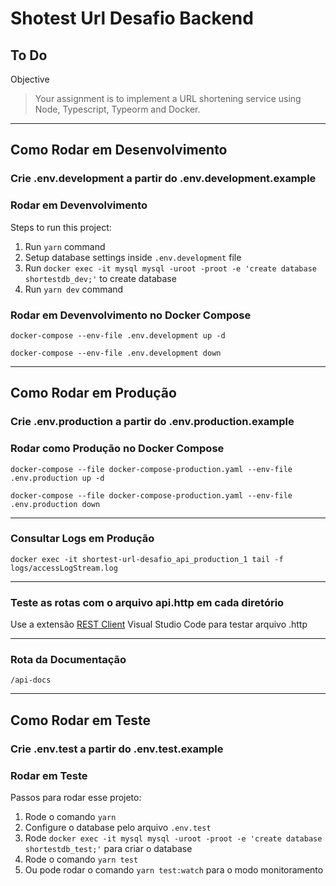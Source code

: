 # Shotest Url Desafio Backend

## To Do

Objective
> Your assignment is to implement a URL shortening service using Node, Typescript, Typeorm and Docker.

***

## Como Rodar em Desenvolvimento

### Crie .env.development a partir do .env.development.example

### Rodar em Devenvolvimento

Steps to run this project:

1. Run `yarn` command
2. Setup database settings inside `.env.development` file
3. Run `docker exec -it mysql mysql -uroot -proot -e 'create database shortestdb_dev;'` to create database
4. Run `yarn dev` command

### Rodar em Devenvolvimento no Docker Compose

`docker-compose --env-file .env.development up -d`
<br>

`docker-compose --env-file .env.development down`

***

## Como Rodar em Produção

### Crie .env.production a partir do .env.production.example

### Rodar como Produção no Docker Compose

`docker-compose --file docker-compose-production.yaml --env-file .env.production up -d`
<br>

`docker-compose --file docker-compose-production.yaml --env-file .env.production down`

***

### Consultar Logs em Produção

`docker exec -it shortest-url-desafio_api_production_1 tail -f logs/accessLogStream.log`

***

### Teste as rotas com o arquivo api.http em cada diretório

Use a extensão [REST Client](https://marketplace.visualstudio.com/items?itemName=humao.rest-client "REST Client") Visual Studio Code para testar arquivo .http

***

### Rota da Documentação

`/api-docs`

***

## Como Rodar em Teste

### Crie .env.test a partir do .env.test.example

### Rodar em Teste

Passos para rodar esse projeto:

1. Rode o comando `yarn`
2. Configure o database pelo arquivo `.env.test`
3. Rode `docker exec -it mysql mysql -uroot -proot -e 'create database shortestdb_test;'` para criar o database
4. Rode o comando `yarn test`
5. Ou pode rodar o comando `yarn test:watch` para o modo monitoramento
